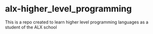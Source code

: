 # alx-higher_level_programming
This is a repo created to learn higher level programming languages as a student of the ALX school
